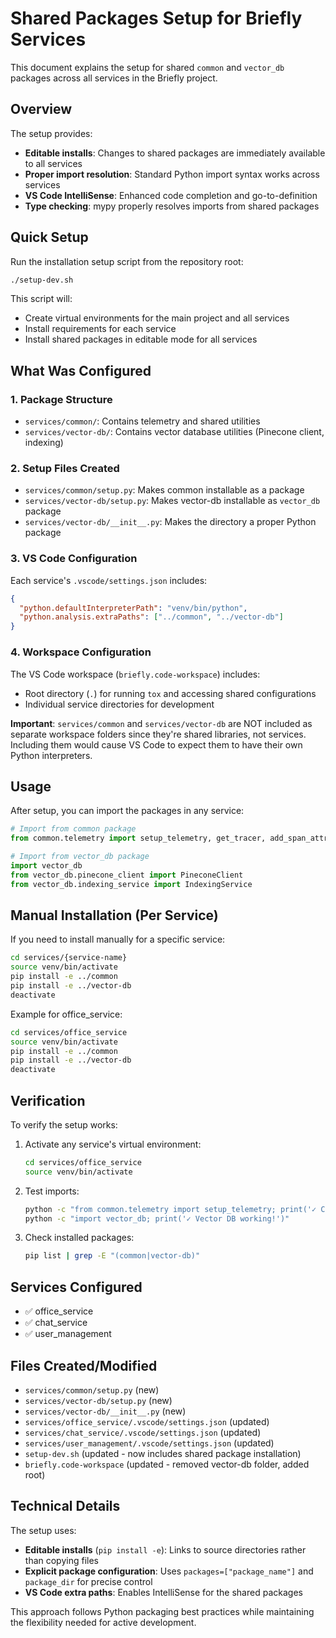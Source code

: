 # Shared Packages Setup for Briefly Services

This document explains the setup for shared `common` and `vector_db` packages across all services in the Briefly project.

## Overview

The setup provides:
- **Editable installs**: Changes to shared packages are immediately available to all services
- **Proper import resolution**: Standard Python import syntax works across services
- **VS Code IntelliSense**: Enhanced code completion and go-to-definition
- **Type checking**: mypy properly resolves imports from shared packages

## Quick Setup

Run the installation setup script from the repository root:

```bash
./setup-dev.sh
```

This script will:
- Create virtual environments for the main project and all services
- Install requirements for each service
- Install shared packages in editable mode for all services

## What Was Configured

### 1. Package Structure
- `services/common/`: Contains telemetry and shared utilities
- `services/vector-db/`: Contains vector database utilities (Pinecone client, indexing)

### 2. Setup Files Created
- `services/common/setup.py`: Makes common installable as a package
- `services/vector-db/setup.py`: Makes vector-db installable as `vector_db` package
- `services/vector-db/__init__.py`: Makes the directory a proper Python package

### 3. VS Code Configuration
Each service's `.vscode/settings.json` includes:
```json
{
  "python.defaultInterpreterPath": "venv/bin/python",
  "python.analysis.extraPaths": ["../common", "../vector-db"]
}
```

### 4. Workspace Configuration
The VS Code workspace (`briefly.code-workspace`) includes:
- Root directory (`.`) for running `tox` and accessing shared configurations  
- Individual service directories for development

**Important**: `services/common` and `services/vector-db` are NOT included as separate workspace folders since they're shared libraries, not services. Including them would cause VS Code to expect them to have their own Python interpreters.

## Usage

After setup, you can import the packages in any service:

```python
# Import from common package
from common.telemetry import setup_telemetry, get_tracer, add_span_attributes

# Import from vector_db package
import vector_db
from vector_db.pinecone_client import PineconeClient
from vector_db.indexing_service import IndexingService
```

## Manual Installation (Per Service)

If you need to install manually for a specific service:

```bash
cd services/{service-name}
source venv/bin/activate
pip install -e ../common
pip install -e ../vector-db
deactivate
```

Example for office_service:
```bash
cd services/office_service
source venv/bin/activate
pip install -e ../common
pip install -e ../vector-db
deactivate
```

## Verification

To verify the setup works:

1. Activate any service's virtual environment:
   ```bash
   cd services/office_service
   source venv/bin/activate
   ```

2. Test imports:
   ```bash
   python -c "from common.telemetry import setup_telemetry; print('✓ Common working!')"
   python -c "import vector_db; print('✓ Vector DB working!')"
   ```

3. Check installed packages:
   ```bash
   pip list | grep -E "(common|vector-db)"
   ```

## Services Configured

- ✅ office_service
- ✅ chat_service  
- ✅ user_management

## Files Created/Modified

- `services/common/setup.py` (new)
- `services/vector-db/setup.py` (new)
- `services/vector-db/__init__.py` (new)
- `services/office_service/.vscode/settings.json` (updated)
- `services/chat_service/.vscode/settings.json` (updated)
- `services/user_management/.vscode/settings.json` (updated)
- `setup-dev.sh` (updated - now includes shared package installation)
- `briefly.code-workspace` (updated - removed vector-db folder, added root)

## Technical Details

The setup uses:
- **Editable installs** (`pip install -e`): Links to source directories rather than copying files
- **Explicit package configuration**: Uses `packages=["package_name"]` and `package_dir` for precise control
- **VS Code extra paths**: Enables IntelliSense for the shared packages

This approach follows Python packaging best practices while maintaining the flexibility needed for active development. 